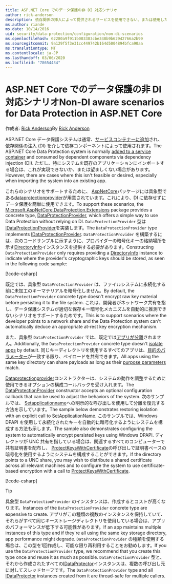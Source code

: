 ```yaml
---
title: ASP.NET Core でのデータ保護の非 DI 対応シナリオ
author: rick-anderson
description: 依存関係の挿入によって提供されるサービスを使用できない、または使用したくないデータ保護シナリオをサポートする方法について説明します。
ms.author: riande
ms.date: 10/14/2016
uid: security/data-protection/configuration/non-di-scenarios
ms.openlocfilehash: 62280a9f911b003383cbe348b9b62942766a2b99
ms.sourcegitcommit: 9a129f5f3e31cc449742b164d5004894bfca90aa
ms.translationtype: MT
ms.contentlocale: ja-JP
ms.lasthandoff: 03/06/2020
ms.locfileid: "78654434"
---
```

# <a name="non-di-aware-scenarios-for-data-protection-in-aspnet-core"></a><span data-ttu-id="50ded-103">ASP.NET Core でのデータ保護の非 DI 対応シナリオ</span><span class="sxs-lookup"><span data-stu-id="50ded-103">Non-DI aware scenarios for Data Protection in ASP.NET Core</span></span>

<span data-ttu-id="50ded-104">作成者: [Rick Anderson](https://twitter.com/RickAndMSFT)</span><span class="sxs-lookup"><span data-stu-id="50ded-104">By [Rick Anderson](https://twitter.com/RickAndMSFT)</span></span>

<span data-ttu-id="50ded-105">ASP.NET Core データ保護システムは通常、[サービスコンテナーに追加](xref:security/data-protection/consumer-apis/overview)され、依存関係の注入 (DI) を介して依存コンポーネントによって使用されます。</span><span class="sxs-lookup"><span data-stu-id="50ded-105">The ASP.NET Core Data Protection system is normally [added to a service container](xref:security/data-protection/consumer-apis/overview) and consumed by dependent components via dependency injection (DI).</span></span> <span data-ttu-id="50ded-106">ただし、特にシステムを既存のアプリケーションにインポートする場合は、これが実現できないか、または望ましくない場合があります。</span><span class="sxs-lookup"><span data-stu-id="50ded-106">However, there are cases where this isn't feasible or desired, especially when importing the system into an existing app.</span></span>

<span data-ttu-id="50ded-107">これらのシナリオをサポートするために、 [AspNetCore](https://www.nuget.org/packages/Microsoft.AspNetCore.DataProtection.Extensions/)パッケージには具象型である[dataprotectionprovider](/dotnet/api/Microsoft.AspNetCore.DataProtection.DataProtectionProvider)が用意されています。これにより、DI に依存せずにデータ保護を簡単に使用できます。</span><span class="sxs-lookup"><span data-stu-id="50ded-107">To support these scenarios, the [Microsoft.AspNetCore.DataProtection.Extensions](https://www.nuget.org/packages/Microsoft.AspNetCore.DataProtection.Extensions/) package provides a concrete type, [DataProtectionProvider](/dotnet/api/Microsoft.AspNetCore.DataProtection.DataProtectionProvider), which offers a simple way to use Data Protection without relying on DI.</span></span> <span data-ttu-id="50ded-108">`DataProtectionProvider` 型は[IDataProtectionProvider](/dotnet/api/microsoft.aspnetcore.dataprotection.idataprotectionprovider)を実装します。</span><span class="sxs-lookup"><span data-stu-id="50ded-108">The `DataProtectionProvider` type implements [IDataProtectionProvider](/dotnet/api/microsoft.aspnetcore.dataprotection.idataprotectionprovider).</span></span> <span data-ttu-id="50ded-109">`DataProtectionProvider` を構築するには、次のコードサンプルに示すように、プロバイダーの暗号化キーの格納場所を示す[DirectoryInfo](/dotnet/api/system.io.directoryinfo)インスタンスを提供する必要があります。</span><span class="sxs-lookup"><span data-stu-id="50ded-109">Constructing `DataProtectionProvider` only requires providing a [DirectoryInfo](/dotnet/api/system.io.directoryinfo) instance to indicate where the provider's cryptographic keys should be stored, as seen in the following code sample:</span></span>

[!code-csharp[](non-di-scenarios/_static/nodisample1.cs)]

<span data-ttu-id="50ded-110">既定では、具象型 `DataProtectionProvider` は、ファイルシステムに永続化する前に未加工のキーマテリアルを暗号化しません。</span><span class="sxs-lookup"><span data-stu-id="50ded-110">By default, the `DataProtectionProvider` concrete type doesn't encrypt raw key material before persisting it to the file system.</span></span> <span data-ttu-id="50ded-111">これは、開発者がネットワーク共有を指し、データ保護システムが適切な保存キー暗号化メカニズムを自動的に推測できないシナリオをサポートするためです。</span><span class="sxs-lookup"><span data-stu-id="50ded-111">This is to support scenarios where the developer points to a network share and the Data Protection system can't automatically deduce an appropriate at-rest key encryption mechanism.</span></span>

<span data-ttu-id="50ded-112">また、具象型 `DataProtectionProvider` では、既定では[アプリが分離](xref:security/data-protection/configuration/overview#per-application-isolation)されません。</span><span class="sxs-lookup"><span data-stu-id="50ded-112">Additionally, the `DataProtectionProvider` concrete type doesn't [isolate apps](xref:security/data-protection/configuration/overview#per-application-isolation) by default.</span></span> <span data-ttu-id="50ded-113">同じキーディレクトリを使用するすべてのアプリは、[目的のパラメーター](xref:security/data-protection/consumer-apis/purpose-strings)が一致する限り、ペイロードを共有できます。</span><span class="sxs-lookup"><span data-stu-id="50ded-113">All apps using the same key directory can share payloads as long as their [purpose parameters](xref:security/data-protection/consumer-apis/purpose-strings) match.</span></span>

<span data-ttu-id="50ded-114">[Dataprotectionprovider](/dotnet/api/microsoft.aspnetcore.dataprotection.dataprotectionprovider)コンストラクターは、システムの動作を調整するために使用できるオプションの構成コールバックを受け入れます。</span><span class="sxs-lookup"><span data-stu-id="50ded-114">The [DataProtectionProvider](/dotnet/api/microsoft.aspnetcore.dataprotection.dataprotectionprovider) constructor accepts an optional configuration callback that can be used to adjust the behaviors of the system.</span></span> <span data-ttu-id="50ded-115">次のサンプルでは、 [Setapplicationname](/dotnet/api/microsoft.aspnetcore.dataprotection.dataprotectionbuilderextensions.setapplicationname)への明示的な呼び出しを使用して分離を復元する方法を示しています。</span><span class="sxs-lookup"><span data-stu-id="50ded-115">The sample below demonstrates restoring isolation with an explicit call to [SetApplicationName](/dotnet/api/microsoft.aspnetcore.dataprotection.dataprotectionbuilderextensions.setapplicationname).</span></span> <span data-ttu-id="50ded-116">このサンプルでは、Windows DPAPI を使用して永続化されたキーを自動的に暗号化するようにシステムを構成する方法も示します。</span><span class="sxs-lookup"><span data-stu-id="50ded-116">The sample also demonstrates configuring the system to automatically encrypt persisted keys using Windows DPAPI.</span></span> <span data-ttu-id="50ded-117">ディレクトリが UNC 共有を指している場合は、関連するすべてのコンピューターで共有証明書を配布し、 [ProtectKeysWithCertificate](/dotnet/api/microsoft.aspnetcore.dataprotection.dataprotectionbuilderextensions.protectkeyswithcertificate)の呼び出しで証明書ベースの暗号化を使用するようにシステムを構成することができます。</span><span class="sxs-lookup"><span data-stu-id="50ded-117">If the directory points to a UNC share, you may wish to distribute a shared certificate across all relevant machines and to configure the system to use certificate-based encryption with a call to [ProtectKeysWithCertificate](/dotnet/api/microsoft.aspnetcore.dataprotection.dataprotectionbuilderextensions.protectkeyswithcertificate).</span></span>

[!code-csharp[](non-di-scenarios/_static/nodisample2.cs)]

> [!TIP]
> <span data-ttu-id="50ded-118">具象型 `DataProtectionProvider` のインスタンスは、作成するとコストが高くなります。</span><span class="sxs-lookup"><span data-stu-id="50ded-118">Instances of the `DataProtectionProvider` concrete type are expensive to create.</span></span> <span data-ttu-id="50ded-119">アプリがこの種類の複数のインスタンスを保持していて、それらがすべて同じキーストレージディレクトリを使用している場合は、アプリのパフォーマンスが低下する可能性があります。</span><span class="sxs-lookup"><span data-stu-id="50ded-119">If an app maintains multiple instances of this type and if they're all using the same key storage directory, app performance might degrade.</span></span> <span data-ttu-id="50ded-120">`DataProtectionProvider` の種類を使用する場合は、この型を1回作成し、可能な限り再利用することをお勧めします。</span><span class="sxs-lookup"><span data-stu-id="50ded-120">If you use the `DataProtectionProvider` type, we recommend that you create this type once and reuse it as much as possible.</span></span> <span data-ttu-id="50ded-121">`DataProtectionProvider` 型と、それから作成されたすべての[IDataProtector](/dotnet/api/microsoft.aspnetcore.dataprotection.idataprotector)インスタンスは、複数の呼び出し元に対してスレッドセーフです。</span><span class="sxs-lookup"><span data-stu-id="50ded-121">The `DataProtectionProvider` type and all [IDataProtector](/dotnet/api/microsoft.aspnetcore.dataprotection.idataprotector) instances created from it are thread-safe for multiple callers.</span></span>
